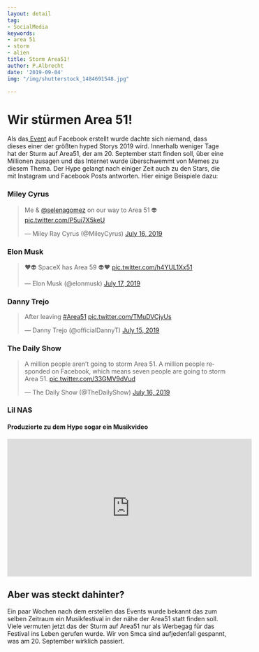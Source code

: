 ```yaml
---
layout: detail
tag:
- SocialMedia
keywords:
- area 51
- storm
- alien
title: Storm Area51!
author: P.Albrecht
date: '2019-09-04'
img: "/img/shutterstock_1484691548.jpg"

---
```

# Wir stürmen Area 51!

Als das[ Event](https://www.facebook.com/events/448435052621047/ "Zum Event") auf Facebook erstellt wurde dachte sich niemand, dass dieses einer der größten hyped Storys 2019 wird. Innerhalb weniger Tage hat der Sturm auf Area51, der am 20. September statt finden soll, über eine Millionen zusagen und das Internet wurde überschwemmt von Memes zu diesem Thema.  Der Hype gelangt nach einiger Zeit auch zu den Stars, die mit Instagram und Facebook Posts antworten. Hier einige Beispiele dazu:

### Miley Cyrus

<blockquote class="twitter-tweet" data-lang="en"><p lang="en" dir="ltr">Me & <a href="https://twitter.com/selenagomez?ref_src=twsrc%5Etfw">@selenagomez</a> on our way to Area 51 👽 <a href="https://t.co/P5ui7X5keU">pic.twitter.com/P5ui7X5keU</a></p>— Miley Ray Cyrus (@MileyCyrus) <a href="https://twitter.com/MileyCyrus/status/1151159240196669440?ref_src=twsrc%5Etfw">July 16, 2019</a></blockquote>
<script async src="https://platform.twitter.com/widgets.js" charset="utf-8"></script>

### Elon Musk

<blockquote class="twitter-tweet" data-lang="en"><p lang="en" dir="ltr">♥️👽 SpaceX has Area 59 👽♥️ <a href="https://t.co/h4YUL1Xx51">pic.twitter.com/h4YUL1Xx51</a></p>— Elon Musk (@elonmusk) <a href="https://twitter.com/elonmusk/status/1151295231658041345?ref_src=twsrc%5Etfw">July 17, 2019</a></blockquote>
<script async src="https://platform.twitter.com/widgets.js" charset="utf-8"></script>

### Danny Trejo

<blockquote class="twitter-tweet" data-lang="en"><p lang="en" dir="ltr">After leaving <a href="https://twitter.com/hashtag/Area51?src=hash&ref_src=twsrc%5Etfw">#Area51</a> <a href="https://t.co/TMuDVCjyUs">pic.twitter.com/TMuDVCjyUs</a></p>— Danny Trejo (@officialDannyT) <a href="https://twitter.com/officialDannyT/status/1150809806363484165?ref_src=twsrc%5Etfw">July 15, 2019</a></blockquote>
<script async src="https://platform.twitter.com/widgets.js" charset="utf-8"></script>

### The Daily Show

<blockquote class="twitter-tweet" data-lang="en"><p lang="en" dir="ltr">A million people aren’t going to storm Area 51. A million people responded on Facebook, which means seven people are going to storm Area 51. <a href="https://t.co/33GMV9dVud">pic.twitter.com/33GMV9dVud</a></p>— The Daily Show (@TheDailyShow) <a href="https://twitter.com/TheDailyShow/status/1151136907897790465?ref_src=twsrc%5Etfw">July 16, 2019</a></blockquote>
<script async src="https://platform.twitter.com/widgets.js" charset="utf-8"></script>

### Lil NAS

#### Produzierte zu dem Hype sogar ein Musikvideo

<iframe width="560" height="315" src="https://www.youtube.com/embed/aA7xDP9sQzk" frameborder="0" allow="accelerometer; autoplay; encrypted-media; gyroscope; picture-in-picture" allowfullscreen></iframe>

## Aber was steckt dahinter?

Ein paar Wochen nach dem erstellen das Events wurde bekannt das zum selben Zeitraum ein Musikfestival in der nähe der Area51 statt finden soll. Viele vermuten jetzt das der Sturm auf Area51 nur als Werbegag für das Festival ins Leben gerufen wurde. Wir von Smca sind aufjedenfall gespannt, was am 20. September wirklich passiert.